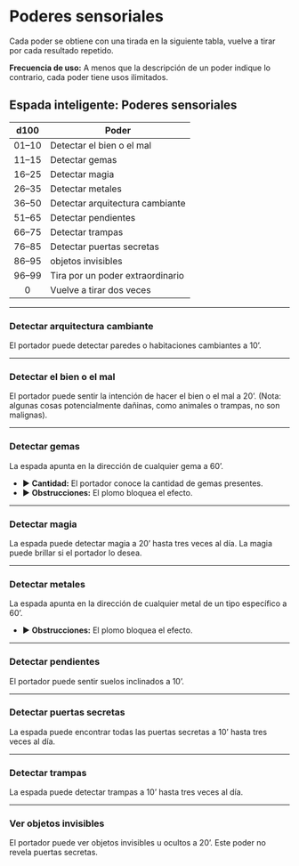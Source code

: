 # Poderes sensoriales
Cada poder se obtiene con una tirada en la siguiente tabla, vuelve a tirar por cada resultado repetido.

**Frecuencia de uso:** A menos que la descripción de un poder indique lo contrario, cada poder tiene usos ilimitados.

## Espada inteligente: Poderes sensoriales

| d100  | Poder                            |
|:-----:| -------------------------------- |
| 01–10 | Detectar el bien o el mal        |
| 11–15 | Detectar gemas                   |
| 16–25 | Detectar magia                   |
| 26–35 | Detectar metales                 |
| 36–50 | Detectar arquitectura cambiante  |
| 51–65 | Detectar pendientes              |
| 66–75 | Detectar trampas                 |
| 76–85 | Detectar puertas secretas        |
| 86–95 | objetos invisibles               |
| 96–99 | Tira por un poder extraordinario |
|   0   | Vuelve a tirar dos veces         |

---
### Detectar arquitectura cambiante
El portador puede detectar paredes o habitaciones cambiantes a 10’.

---
### Detectar el bien o el mal
El portador puede sentir la intención de hacer el bien o el mal a 20’. (Nota: algunas cosas potencialmente dañinas, como animales o trampas, no son malignas).

---
### Detectar gemas
La espada apunta en la dirección de cualquier gema a 60’. 
- ▶ **Cantidad:** El portador conoce la cantidad de gemas presentes. 
- ▶ **Obstrucciones:** El plomo bloquea el efecto.

---
### Detectar magia
La espada puede detectar magia a 20’ hasta tres veces al día. La magia puede brillar si el portador lo desea.

---
### Detectar metales
La espada apunta en la dirección de cualquier metal de un tipo específico a 60’. 
- ▶ **Obstrucciones:** El plomo bloquea el efecto.

---
### Detectar pendientes
El portador puede sentir suelos inclinados a 10’.

---
### Detectar puertas secretas
La espada puede encontrar todas las puertas secretas a 10’ hasta tres veces al día.

---
### Detectar trampas
La espada puede detectar trampas a 10’ hasta tres veces al día.

---
### Ver objetos invisibles
El portador puede ver objetos invisibles u ocultos a 20’. Este poder no revela puertas secretas.